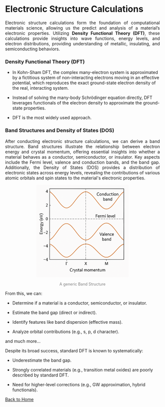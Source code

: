 # Electronic Structure Calculations

<div style="text-align: justify;">
<p>Electronic structure calculations form the foundation of computational materials science, allowing us the predict and analysis of a material’s electronic properties. Utilizing <b>Density Functional Theory (DFT)</b>, these calculations provide insights into wave functions, energy levels, and electron distributions, providing understanding of metallic, insulating, and semiconducting behaviors.</p>
</div>

### Density Functional Theory (DFT)

* In Kohn-Sham DFT, the complex many-electron system is approximated by a fictitious system of non-interacting electrons moving in an effective potential, which reproduces the exact ground-state electron density of the real, interacting system.

* Instead of solving the many-body Schrödinger equation directly, DFT leverages functionals of the electron density to approximate the ground-state properties.

* DFT is the most widely used approach.

### Band Structures and Density of States (DOS)

<div style="text-align: justify;">
<p>After conducting electronic structure calculations, we can derive a band structure. Band structures illustrate the relationship between electron energy and crystal momentum, offering essential insights into whether a material behaves as a conductor, semiconductor, or insulator. Key aspects include the Fermi level, valence and conduction bands, and the band gap. Additionally, the Density of States (DOS) provides a distribution of electronic states across energy levels, revealing the contributions of various atomic orbitals and spin states to the material's electronic properties.</p>
</div>


<div style="text-align: center;">
<img src="./bandstructure.png" alt="BandStruct" style="width: 300px; height: auto;">
</div>
<div style="text-align: center; font-size: 0.9em; color: gray;">
<p>A generic Band Structure</p>
</div>


From this, we can:

* Determine if a material is a conductor, semiconductor, or insulator.

* Estimate the band gap (direct or indirect).

* Identify features like band dispersion (effective mass).

* Analyze orbital contributions (e.g., s, p, d character).

and much more...

Despite its broad success, standard DFT is known to systematically: 

* Underestimate the band gap.

* Strongly correlated materials (e.g., transition metal oxides) are poorly described by standard DFT.

* Need for higher-level corrections (e.g., GW approximation, hybrid functionals).

[Back to Home](index.md)
